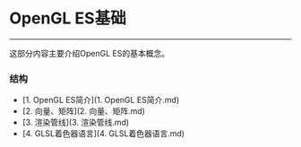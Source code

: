 # OpenGL ES基础

---

这部分内容主要介绍OpenGL ES的基本概念。

### 结构

* [1. OpenGL ES简介](1. OpenGL ES简介.md)
* [2. 向量、矩阵](2. 向量、矩阵.md)
* [3. 渲染管线](3. 渲染管线.md)
* [4. GLSL着色器语言](4. GLSL着色器语言.md)



